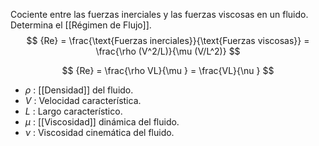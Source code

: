 
Cociente entre las fuerzas inerciales y las fuerzas viscosas en un fluido. Determina el [[Régimen de Flujo]].
$$ {Re} = \frac{\text{Fuerzas inerciales}}{\text{Fuerzas viscosas}} = \frac{\rho (V^2/L)}{\mu (V/L^2)} $$

$$
	{Re} = \frac{\rho VL}{\mu } = \frac{VL}{\nu }
$$
- $\rho$ : [[Densidad]] del fluido.
- $V$ : Velocidad característica.
- $L$ : Largo característico.
- $\mu$ : [[Viscosidad]] dinámica del fluido.
- $\nu$ : Viscosidad cinemática del fluido.